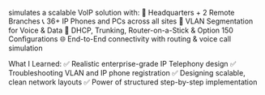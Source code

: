 simulates a scalable VoIP solution with:
📍 Headquarters + 2 Remote Branches
 📞 36+ IP Phones and PCs across all sites
 🔁 VLAN Segmentation for Voice & Data
 🎯 DHCP, Trunking, Router-on-a-Stick & Option 150 Configurations
 🌐 End-to-End connectivity with routing & voice call simulation

What I Learned:
 ✅ Realistic enterprise-grade IP Telephony design
 ✅ Troubleshooting VLAN and IP phone registration
 ✅ Designing scalable, clean network layouts
 ✅ Power of structured step-by-step implementation

